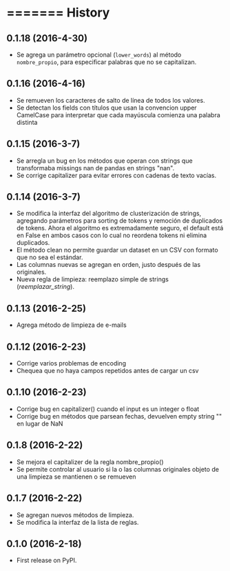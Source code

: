 =======
History
=======

0.1.18 (2016-4-30)
------------------

* Se agrega un parámetro opcional (`lower_words`) al método `nombre_propio`, para especificar palabras que no se capitalizan.


0.1.16 (2016-4-16)
------------------

* Se remueven los caracteres de salto de línea de todos los valores.
* Se detectan los fields con títulos que usan la convencion upper CamelCase para interpretar que cada mayúscula comienza una palabra distinta

0.1.15 (2016-3-7)
------------------

* Se arregla un bug en los métodos que operan con strings que transformaba missings nan de pandas en strings "nan".
* Se corrige capitalizer para evitar errores con cadenas de texto vacías.

0.1.14 (2016-3-7)
------------------

* Se modifica la interfaz del algoritmo de clusterización de strings, agregando parámetros para sorting de tokens y remoción de duplicados de tokens. Ahora el algoritmo es extremadamente seguro, el default está en False en ambos casos con lo cual no reordena tokens ni elimina duplicados. 
* El método clean no permite guardar un dataset en un CSV con formato que no sea el estándar.
* Las columnas nuevas se agregan en orden, justo después de las originales.
* Nueva regla de limpieza: reemplazo simple de strings (*reemplazar_string*).

0.1.13 (2016-2-25)
------------------

* Agrega método de limpieza de e-mails

0.1.12 (2016-2-23)
------------------

* Corrige varios problemas de encoding
* Chequea que no haya campos repetidos antes de cargar un csv

0.1.10 (2016-2-23)
------------------

* Corrige bug en capitalizer() cuando el input es un integer o float
* Corrige bug en métodos que parsean fechas, devuelven empty string "" en lugar de NaN

0.1.8 (2016-2-22)
------------------

* Se mejora el capitalizer de la regla nombre_propio()
* Se permite controlar al usuario si la o las columnas originales objeto de una limpieza se mantienen o se remueven

0.1.7 (2016-2-22)
------------------

* Se agregan nuevos métodos de limpieza.
* Se modifica la interfaz de la lista de reglas.

0.1.0 (2016-2-18)
------------------

* First release on PyPI.

